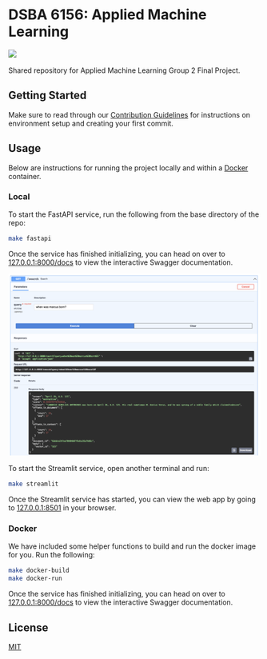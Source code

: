 # DSBA 6156: Applied Machine Learning

![](https://img.shields.io/github/last-commit/kmcleste/dsba-6156)

Shared repository for Applied Machine Learning Group 2 Final Project.

## Getting Started

Make sure to read through our [Contribution Guidelines](https://github.com/kmcleste/dsba-6156/blob/main/CONTRIBUTING.md) for instructions on environment setup and creating your first commit.

## Usage

Below are instructions for running the project locally and within a [Docker](https://www.docker.com/) container.

### Local

To start the FastAPI service, run the following from the base directory of the repo:

```bash
make fastapi
```

Once the service has finished initializing, you can head on over to [127.0.0.1:8000/docs](http://127.0.0.1:8000/docs) to view the interactive Swagger documentation.

![](images/swagger_example.png)

To start the Streamlit service, open another terminal and run:

```bash
make streamlit
```

Once the Streamlit service has started, you can view the web app by going to [127.0.0.1:8501](http://127.0.0.1:8501) in your browser.

### Docker

We have included some helper functions to build and run the docker image for you. Run the following:

```bash
make docker-build
make docker-run
```

Once the service has finished initializing, you can head on over to [127.0.0.1:8000/docs](http://127.0.0.1:8000/docs) to view the interactive Swagger documentation.

## License

[MIT](https://choosealicense.com/licenses/mit/)
